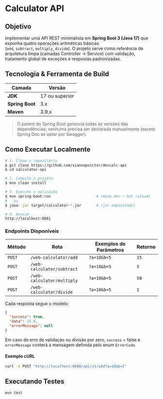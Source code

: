 # Calculator API

## Objetivo

Implementar uma API REST minimalista em **Spring Boot 3 (Java 17)** que exponha quatro operações aritméticas básicas (`add`, `subtract`, `multiply`, `divide`). O projeto serve como referência de arquitetura limpa (camadas Controller → Service) com validação, tratamento global de exceções e respostas padronizadas.

## Tecnologia & Ferramenta de Build

| Camada          | Versão                              |
| --------------- | ----------------------------------- |
| **JDK**         | 17 ou superior                      |
| **Spring Boot** | 3.x                                 |
| **Maven**       | 3.9.x                               |

> O *parent* do Spring Boot gerencia todas as versões das dependências; nenhuma precisa ser declarada manualmente (exceto Spring Doc se optar por Swagger).

## Como Executar Localmente

```bash
# 1. Clone o repositório
$ git clone https://github.com/viannapvictor/devcalc-api
$ cd calculator-api

# 2. Compile o projeto
$ mvn clean install

# 3. Execute a aplicação
$ mvn spring-boot:run                     # (modo dev – hot reload)
#   ou
$ java -jar target/calculator-*.jar       # (jar empacotado)

# 4. Acesse
http://localhost:8081
```

### Endpoints Disponíveis

| Método | Rota                       | Exemplos de Parâmetros | Retorno |
| ------ |----------------------------| ---------------------- | ------- |
| `POST` | `/web-calculator/add`      | `?a=10&b=5`            | `15`    |
| `POST` | `/web-calculator/subtract` | `?a=10&b=5`            | `5`     |
| `POST` | `/web-calculator/multiply` | `?a=10&b=5`            | `50`    |
| `POST` | `/web-calculator/divide`           | `?a=10&b=5`            | `2`     |

Cada resposta segue o modelo:

```json
{
  "success": true,
  "data": 15.0,
  "errorMessage": null
}
```

Em caso de erro de validação ou divisão por zero, `success` = false e `errorMessage` conterá a mensagem definida pelo enum `ErrorCode`.

#### Exemplo cURL

```bash
curl -X POST "http://localhost:8080/api/v1/add?a=10&b=5"
```

## Executando Testes

```bash
mvn test
```
